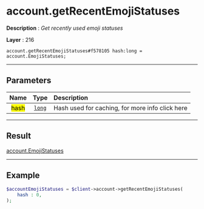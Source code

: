 # account.getRecentEmojiStatuses

**Description** : *Get recently used emoji statuses*

**Layer** : 216

```tl
account.getRecentEmojiStatuses#f578105 hash:long = account.EmojiStatuses;
```

---

## Parameters

| Name | Type | Description |
| :---: | :---: | :--- |
| <mark>hash</mark> | [`long`](type/long) | Hash used for caching, for more info click here |

---

## Result

[account.EmojiStatuses](type/account.EmojiStatuses)

---

## Example

```php
$accountEmojiStatuses = $client->account->getRecentEmojiStatuses(
	hash : 0,
);
```